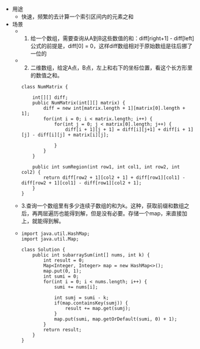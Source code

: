 - 用途
	- 快速，频繁的去计算一个索引区间内的元素之和
- 场景
	- 1. 给一个数组，需要查询从A到B这些数值的和：diff[right+1] - diff[left]公式的前提是，diff[0] = 0，这样diff数组相对于原始数组是往后挪了一位的
	- 2. 二维数组，给定A点，B点，左上和右下的坐标位置，看这个长方形里的数值之和。
	  ```
	  class NumMatrix {
	  
	      int[][] diff;
	      public NumMatrix(int[][] matrix) {
	          diff = new int[matrix.length + 1][matrix[0].length + 1];
	          for(int i = 0; i < matrix.length; i++) {
	              for(int j = 0; j < matrix[0].length; j++) {
	                  diff[i + 1][j + 1] = diff[i][j+1] + diff[i + 1][j] - diff[i][j] + matrix[i][j];
	                  
	              }
	          }
	      }
	      
	      public int sumRegion(int row1, int col1, int row2, int col2) {
	          return diff[row2 + 1][col2 + 1] + diff[row1][col1] - diff[row2 + 1][col1] - diff[row1][col2 + 1];
	      }
	  }
	  ```
	- 3.查询一个数组里有多少连续子数组的和为k。这种，获取前缀和数组之后，再两层遍历也能得到解，但是没有必要。存储一个map，来直接加上，就能得到解。
	- ```
	  import java.util.HashMap;
	  import java.util.Map;
	  
	  class Solution {
	      public int subarraySum(int[] nums, int k) {
	          int result = 0;
	          Map<Integer, Integer> map = new HashMap<>();
	          map.put(0, 1);
	          int sumi = 0;
	          for(int i = 0; i < nums.length; i++) {
	              sumi += nums[i];
	  
	              int sumj = sumi - k;
	              if(map.containsKey(sumj)) {
	                  result += map.get(sumj);
	              }
	              map.put(sumi, map.getOrDefault(sumi, 0) + 1);
	          }
	          return result;
	      }
	  }
	  ```